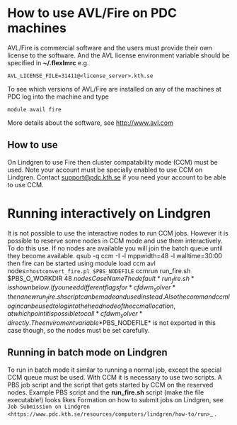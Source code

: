 
# How to use AVL/Fire on PDC machines
AVL/Fire is commercial software and the users must provide their own license to the software.
And the AVL license environment variable should be specified in **~/.flexlmrc** e.g. 
```
AVL_LICENSE_FILE=31411@<license_server>.kth.se
```
To see which versions of AVL/Fire are installed on any of the machines at PDC log into the machine and type 
```
module avail fire
```
More details about the software, see
http://www.avl.com


## How to use

On Lindgren to use Fire then cluster compatability mode (CCM) must be used. Note your account must be specially enabled to use CCM on Lindgren. Contact support@pdc.kth.se if you need your account to be able to use CCM.

# Running interactively on Lindgren
It is not possible to use the interactive nodes to run CCM jobs. However it is possible to reserve some nodes in CCM mode and use them interactively. To do this use. If no nodes are available you will join the batch queue until they become available.
qsub -q ccm -I -l mppwidth=48 -l walltime=30:00
then fire can be started using
module load ccm avl
nodes=`hostconvert_fire.pl $PBS_NODEFILE`
ccmrun run_fire.sh $PBS_O_WORKDIR 48 $nodes CaseName
The default *run_fire.sh* is shown below. If you need different flags for *cfdwm_solver* then a new run_fire.sh script can be made and used instead.
Also the command
ccmlogin
can be used to login to the head node of the ccm allocation, at which point it is possible to call *cfdwm_solver* directly. The enviroment variable *$PBS_NODEFILE* is not exported in this case though, so the nodes must be set carefully.

## Running in batch mode on Lindgren
To run in batch mode it similar to running a normal job, except the special CCM queue must be used. With CCM it is necessary to use two scripts. A PBS job script and the script that gets started by CCM on the reserved nodes.
Example PBS script
and the **run_fire.sh** script (make the file executable!) looks likes
Formation on how to submit jobs on Lindgren, see `Job Submission on Lindgren <https://www.pdc.kth.se/resources/computers/lindgren/how-to/run>`_ .

